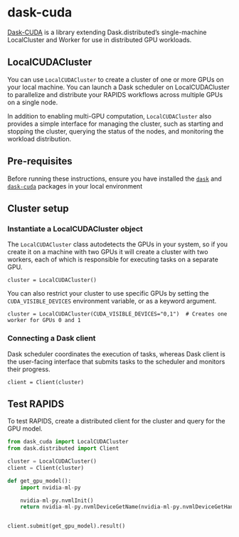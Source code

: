 # dask-cuda

[Dask-CUDA](https://docs.rapids.ai/api/dask-cuda/stable/) is a library extending Dask.distributed’s single-machine LocalCluster and Worker for use in distributed GPU workloads.

## LocalCUDACluster

You can use `LocalCUDACluster` to create a cluster of one or more GPUs on your local machine. You can launch a Dask scheduler on LocalCUDACluster to parallelize and distribute your RAPIDS workflows across multiple GPUs on a single node.

In addition to enabling multi-GPU computation, `LocalCUDACluster` also provides a simple interface for managing the cluster, such as starting and stopping the cluster, querying the status of the nodes, and monitoring the workload distribution.

## Pre-requisites

Before running these instructions, ensure you have installed the [`dask`](https://docs.dask.org/en/stable/install.html) and [`dask-cuda`](https://docs.rapids.ai/api/dask-cuda/nightly/install.html) packages in your local environment

## Cluster setup

### Instantiate a LocalCUDACluster object

The `LocalCUDACluster` class autodetects the GPUs in your system, so if you create it on a machine with two GPUs it will create a cluster with two workers, each of which is responsible for executing tasks on a separate GPU.

```console
cluster = LocalCUDACluster()
```

You can also restrict your cluster to use specific GPUs by setting the `CUDA_VISIBLE_DEVICES` environment variable, or as a keyword argument.

```console
cluster = LocalCUDACluster(CUDA_VISIBLE_DEVICES="0,1")  # Creates one worker for GPUs 0 and 1
```

### Connecting a Dask client

Dask scheduler coordinates the execution of tasks, whereas Dask client is the user-facing interface that submits tasks to the scheduler and monitors their progress.

```console
client = Client(cluster)
```

## Test RAPIDS

To test RAPIDS, create a distributed client for the cluster and query for the GPU model.

```Python
from dask_cuda import LocalCUDACluster
from dask.distributed import Client

cluster = LocalCUDACluster()
client = Client(cluster)

def get_gpu_model():
    import nvidia-ml-py

    nvidia-ml-py.nvmlInit()
    return nvidia-ml-py.nvmlDeviceGetName(nvidia-ml-py.nvmlDeviceGetHandleByIndex(0))


client.submit(get_gpu_model).result()
```
